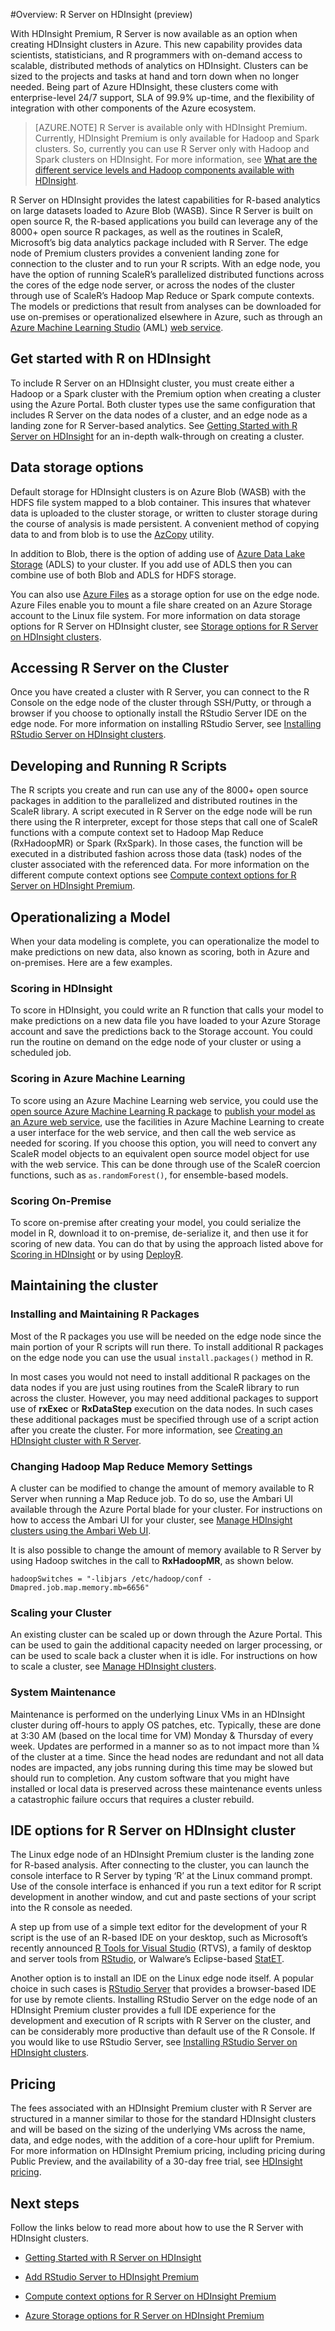 <properties
	pageTitle="What is R on HDInsight? Introduction to R Server on HDInsight (preview) | Microsoft Azure"
	description="What is R Server on HDInsight (preview) and how to use R for creating applications for big data analysis."
	services="hdinsight"
	documentationCenter=""
	authors="jeffstokes72"
	manager="paulettm"
	editor="cgronlun"/>

<tags
   ms.service="hdinsight"
   ms.devlang="na"
   ms.topic="article"
   ms.tgt_pltfrm="na"
   ms.workload="big-data"
   ms.date="06/01/2016"
   ms.author="jeffstok"/>


#Overview: R Server on HDInsight \(preview\)

With HDInsight Premium, R Server is now available as an option when creating HDInsight clusters in Azure. This new capability provides data scientists, statisticians, and R programmers with on-demand access to scalable, distributed methods of analytics on HDInsight. Clusters can be sized to the projects and tasks at hand and torn down when no longer needed. Being part of Azure HDInsight, these clusters come with enterprise-level 24/7 support, SLA of 99.9% up-time, and the flexibility of integration with other components of the Azure ecosystem.

>[AZURE.NOTE] R Server is available only with HDInsight Premium. Currently, HDInsight Premium is only available for Hadoop and Spark clusters. So, currently you can use R Server only with Hadoop and Spark clusters on HDInsight. For more information, see [What are the different service levels and Hadoop components available with HDInsight](hdinsight-component-versioning.md).

R Server on HDInsight provides the latest capabilities for R-based analytics on large datasets loaded to Azure Blob  (WASB). Since R Server is built on open source R, the R-based applications you build can leverage any of the 8000+ open source R packages, as well as the routines in ScaleR, Microsoft’s big data analytics package included with R Server. The edge node of Premium clusters provides a convenient landing zone for connection to the cluster and to run your R scripts. With an edge node, you have the option of running ScaleR’s parallelized distributed functions across the cores of the edge node server, or across the nodes of the cluster through use of ScaleR’s Hadoop Map Reduce or Spark compute contexts. The models or predictions that result from analyses can be downloaded for use on-premises or operationalized elsewhere in Azure, such as through an [Azure Machine Learning Studio](http://studio.azureml.net) (AML) [web service](../machine-learning/machine-learning-publish-a-machine-learning-web-service.md).

## Get started with R on HDInsight

To include R Server on an HDInsight cluster, you must create either a Hadoop or a Spark cluster with the Premium option when creating a cluster using the Azure Portal. Both cluster types use the same configuration that includes R Server on the data nodes of a cluster, and an edge node as a landing zone for R Server-based analytics.  See [Getting Started with R Server on HDInsight](hdinsight-hadoop-r-server-get-started.md) for an in-depth walk-through on creating a cluster.

## Data storage options

Default storage for HDInsight clusters is on Azure Blob (WASB) with the HDFS file system mapped to a blob container. This insures that whatever data is uploaded to the cluster storage, or written to cluster storage during the course of analysis is made persistent. A convenient method of copying data to and from blob is to use the [AzCopy](../storage/storage-use-azcopy.md) utility. 

In addition to Blob, there is the option of adding use of [Azure Data Lake Storage](https://azure.microsoft.com/services/data-lake-store/) (ADLS) to your cluster. If you add use of ADLS then you can combine use of both Blob and ADLS for HDFS storage.

You can also use [Azure Files](../storage/storage-how-to-use-files-linux.md) as a storage option for use on the edge node. Azure Files enable you to mount a file share created on an Azure Storage account to the Linux file system. For more information on data storage options for R Server on HDInsight cluster, see [Storage options for R Server on HDInsight clusters](hdinsight-hadoop-r-server-storage.md).
  
## Accessing R Server on the Cluster

Once you have created a cluster with R Server, you can connect to the R Console on the edge node of the cluster through SSH/Putty, or through a browser if you choose to optionally install the RStudio Server IDE on the edge node. For more information on installing RStudio Server, see [Installing RStudio Server on HDInsight clusters](hdinsight-hadoop-r-server-install-r-studio.md).   

## Developing and Running R Scripts

The R scripts you create and run can use any of the 8000+ open source packages in addition to the parallelized and distributed routines in the ScaleR library. A script executed in R Server on the edge node will be run there using the R interpreter, except for those steps that call one of ScaleR functions with a compute context set to Hadoop Map Reduce (RxHadoopMR) or Spark (RxSpark). In those cases, the function will be executed in a distributed fashion across those data (task) nodes of the cluster associated with the referenced data. For more information on the different compute context options see [Compute context options for R Server on HDInsight Premium](hdinsight-hadoop-r-server-compute-contexts.md).

## Operationalizing a Model

When your data modeling is complete, you can operationalize the model to make predictions on new data, also known as scoring, both in Azure and on-premises. Here are a few examples.

### Scoring in HDInsight

To score in HDInsight, you could write an R function that calls your model to make predictions on a new data file you have loaded to your Azure Storage account and save the predictions back to the Storage account. You could run the routine on demand on the edge node of your cluster or using a scheduled job.  

### Scoring in Azure Machine Learning 

To score using an Azure Machine Learning web service, you could use the [open source Azure Machine Learning R package](http://www.inside-r.org/blogs/2015/11/18/enhancements-azureml-package-connect-r-azureml-studio) to [publish your model as an Azure web service](http://www.r-bloggers.com/deploying-a-car-price-model-using-r-and-azureml/), use the facilities in Azure Machine Learning to create a user interface for the web service, and then call the web service as needed for scoring. If you choose this option, you will need to convert any ScaleR model objects to an equivalent open source model object for use with the web service.  This can be done through use of the ScaleR coercion functions, such as `as.randomForest()`, for ensemble-based models.
  
### Scoring On-Premise

To score on-premise after creating your model, you could serialize the model in R, download it to on-premise, de-serialize it, and then use it for scoring of new data. You can do that by using the approach listed above for [Scoring in HDInsight](#scoring-in-hdinsight) or by using [DeployR](https://deployr.revolutionanalytics.com/).

## Maintaining the cluster 

### Installing and Maintaining R Packages

Most of the R packages you use will be needed on the edge node since the main portion of your R scripts will run there. To install additional R packages on the edge node you can use the usual `install.packages()` method in R.
  
In most cases you would not need to install additional R packages on the data nodes if you are just using routines from the ScaleR library to run across the cluster. However, you may need additional packages to support use of **rxExec** or **RxDataStep** execution on the data nodes. In such cases these additional packages must be specified through use of a script action after you create the cluster. For more information, see [Creating an HDInsight cluster with R Server](hdinsight-hadoop-r-server-get-started.md).   
  
### Changing Hadoop Map Reduce Memory Settings 

A cluster can be modified to change the amount of memory available to R Server when running a Map Reduce job. To do so, use the Ambari UI available through the Azure Portal blade for your cluster.  For instructions on how to access the Ambari UI for your cluster, see [Manage HDInsight clusters using the Ambari Web UI](hdinsight-hadoop-manage-ambari.md).

It is also possible to change the amount of memory available to R Server by using Hadoop switches in the call to **RxHadoopMR**, as shown below.
 
	hadoopSwitches = "-libjars /etc/hadoop/conf -Dmapred.job.map.memory.mb=6656"  

### Scaling your Cluster

An existing cluster can be scaled up or down through the Azure Portal.  This can be used to gain the additional capacity needed on larger processing, or can be used to scale back a cluster when it is idle. For instructions on how to scale a cluster, see [Manage HDInsight clusters](hdinsight-administer-use-portal-linux.md).

### System Maintenance 

Maintenance is performed on the underlying Linux VMs in an HDInsight cluster during off-hours to apply OS patches, etc.  Typically, these are done at 3:30 AM (based on the local time for VM) Monday & Thursday of every week. Updates are performed in a manner so as to not impact more than ¼ of the cluster at a time.  Since the head nodes are redundant and not all data nodes are impacted, any jobs running during this time may be slowed but should run to completion. Any custom software that you might have installed or local data is preserved across these maintenance events unless a catastrophic failure occurs that requires a cluster rebuild.

## IDE options for R Server on HDInsight cluster

The Linux edge node of an HDInsight Premium cluster is the landing zone for R-based analysis. After connecting to the cluster, you can launch the console interface to R Server by typing ‘R’ at the Linux command prompt. Use of the console interface is enhanced if you run a text editor for R script development in another window, and cut and paste sections of your script into the R console as needed.
  
A step up from use of a simple text editor for the development of your R script is the use of an R-based IDE on your desktop, such as Microsoft’s recently announced [R Tools for Visual Studio](https://www.visualstudio.com/en-us/features/rtvs-vs.aspx) (RTVS), a family of desktop and server tools from [RStudio](https://www.rstudio.com/products/rstudio-server/), or Walware’s Eclipse-based [StatET](http://www.walware.de/goto/statet).
  
Another option is to install an IDE on the Linux edge node itself.  A popular choice in such cases is [RStudio Server](https://www.rstudio.com/products/rstudio-server/) that provides a browser-based IDE for use by remote clients. Installing RStudio Server on the edge node of an HDInsight Premium cluster provides a full IDE experience for the development and execution of R scripts with R Server on the cluster, and can be considerably more productive than default use of the R Console.  If you would like to use RStudio Server, see [Installing RStudio Server on HDInsight clusters](hdinsight-hadoop-r-server-install-r-studio.md).

## Pricing
 
The fees associated with an HDInsight Premium cluster with R Server are structured in a manner similar to those for the standard HDInsight clusters and will be based on the sizing of the underlying VMs across the name, data, and edge nodes, with the addition of a core-hour uplift for Premium. For more information on HDInsight Premium pricing, including pricing during Public Preview, and the availability of a 30-day free trial, see [HDInsight pricing](https://azure.microsoft.com/pricing/details/hdinsight/).

## Next steps

Follow the links below to read more about how to use the R Server with HDInsight clusters.

- [Getting Started with R Server on HDInsight](hdinsight-hadoop-r-server-get-started.md)

- [Add RStudio Server to HDInsight Premium](hdinsight-hadoop-r-server-install-r-studio.md)

- [Compute context options for R Server on HDInsight Premium](hdinsight-hadoop-r-server-compute-contexts.md)

- [Azure Storage options for R Server on HDInsight Premium](hdinsight-hadoop-r-server-storage.md)

 
